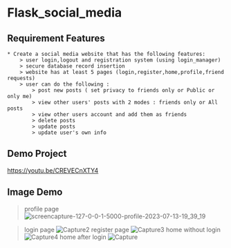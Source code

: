 # Flask_social_media
## Requirement Features
```
* Create a social media website that has the following features:
    > user login,logout and registration system (using login_manager)
    > secure database record insertion
    > website has at least 5 pages (login,register,home,profile,friend requests)
    > user can do the following :
        > post new posts ( set privacy to friends only or Public or only me)
        > view other users' posts with 2 modes : friends only or All posts
        > view other users account and add them as friends
        > delete posts
        > update posts
        > update user's own info
```
## Demo Project
https://youtu.be/CREVECnXTY4

## Image Demo 
> profile page 
![screencapture-127-0-0-1-5000-profile-2023-07-13-19_39_19](https://github.com/mahmoudramadan0040/Social-App/assets/95087747/f2311131-a426-4517-9e42-4625ca9f078c)

> login page 
![Capture2](https://github.com/mahmoudramadan0040/Social-App/assets/95087747/fa5bfe06-e99a-488a-b343-69679ede0791)
> register page
![Capture3](https://github.com/mahmoudramadan0040/Social-App/assets/95087747/73ae8584-af77-447f-b63a-4e73913c5294)
> home without login
![Capture4](https://github.com/mahmoudramadan0040/Social-App/assets/95087747/010a208d-5cd7-4d29-87f2-179c533e150b)
> home after login
![Capture](https://github.com/mahmoudramadan0040/Social-App/assets/95087747/167e9475-d211-4278-90b3-0471acd8b41a)



